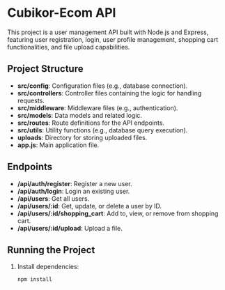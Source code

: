 # Cubikor-Ecom API

This project is a user management API built with Node.js and Express, featuring user registration, login, user profile management, shopping cart functionalities, and file upload capabilities.

## Project Structure

- **src/config**: Configuration files (e.g., database connection).
- **src/controllers**: Controller files containing the logic for handling requests.
- **src/middleware**: Middleware files (e.g., authentication).
- **src/models**: Data models and related logic.
- **src/routes**: Route definitions for the API endpoints.
- **src/utils**: Utility functions (e.g., database query execution).
- **uploads**: Directory for storing uploaded files.
- **app.js**: Main application file.

## Endpoints

- **/api/auth/register**: Register a new user.
- **/api/auth/login**: Login an existing user.
- **/api/users**: Get all users.
- **/api/users/:id**: Get, update, or delete a user by ID.
- **/api/users/:id/shopping_cart**: Add to, view, or remove from shopping cart.
- **/api/users/:id/upload**: Upload a file.

## Running the Project

1. Install dependencies:
   ```sh
   npm install
